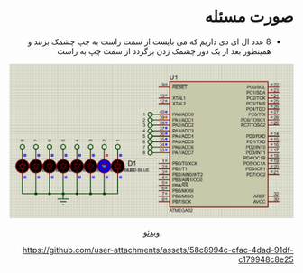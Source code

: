 <div dir="rtl"> 

# صورت مسئله

-  8 عدد ال ای دی داریم که می بایست از سمت راست به چپ چشمک بزنند و همینطور بعد از یک دور چشمک زدن برگردد از سمت چپ به راست

![image](./8LED_toggle.jpg)
<div align="center"><a href="./8LED_toggle.mp4" > ویدئو </div>




https://github.com/user-attachments/assets/58c8994c-cfac-4dad-91df-c179948c8e25




</div>
